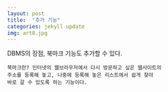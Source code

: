 ```yaml
---
layout: post
title:  "추가 기능"
categories: jekyll update
img: art8.jpg
---
```


DBMS의 장점, 북마크 기능도 추가할 수 있다.   
~~~~
북마크란? 인터넷의 웹브라우저에서 다시 방문하고 싶은 웹사이트의
주소를 등록해 놓고, 나중에 등록해 놓은 리스트에서 쉽게 찾아 
바로 갈 수 있도록 하는 기능이다.
~~~~


